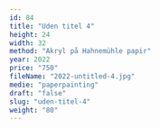 ```yaml
---
id: 84
title: "Uden titel 4"
height: 24
width: 32
method: "Akryl på Hahnemühle papir"
year: 2022
price: "750"
fileName: "2022-untitled-4.jpg"
medie: "paperpainting"
draft: "false"
slug: "uden-titel-4"
weight: "80"
---
```

